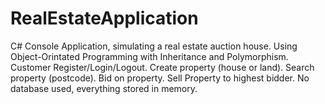 # RealEstateApplication
C# Console Application, simulating a real estate auction house.
Using Object-Orintated Programming with Inheritance and Polymorphism.
Customer Register/Login/Logout.
Create property (house or land).
Search property (postcode).
Bid on property.
Sell Property to highest bidder.
No database used, everything stored in memory.
